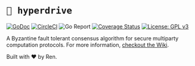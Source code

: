 # `🤖 hyperdrive`

[![GoDoc](https://godoc.org/github.com/muirglacier/hyperdrive?status.svg)](https://godoc.org/github.com/muirglacier/hyperdrive)
[![CircleCI](https://circleci.com/gh/renproject/hyperdrive/tree/master.svg?style=shield)](https://circleci.com/gh/renproject/hyperdrive/tree/master)
![Go Report](https://goreportcard.com/badge/github.com/muirglacier/hyperdrive)
[![Coverage Status](https://coveralls.io/repos/github/renproject/hyperdrive/badge.svg?branch=master)](https://coveralls.io/github/renproject/hyperdrive?branch=master)
[![License: GPL v3](https://img.shields.io/badge/license-GPLv3-blue.svg)](https://www.gnu.org/licenses/gpl-3.0)

A Byzantine fault tolerant consensus algorithm for secure multiparty computation protocols. For more information, [checkout the Wiki](https://github.com/muirglacier/hyperdrive/wiki).

Built with ❤ by Ren.

